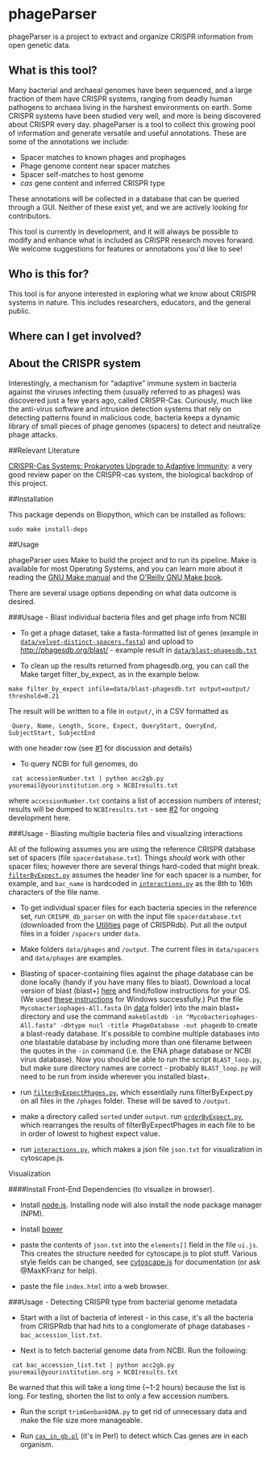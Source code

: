 phageParser
===========

phageParser is a project to extract and organize CRISPR information from open genetic data.

## What is this tool?

Many bacterial and archaeal genomes have been sequenced, and a large fraction of them have CRISPR systems, ranging from deadly human pathogens to archaea living in the harshest environments on earth. Some CRISPR systems have been studied very well, and more is being discovered about CRISPR every day. phageParser is a tool to collect this growing pool of information and generate versatile and useful annotations. These are some of the annotations we include:
* Spacer matches to known phages and prophages
* Phage genome content near spacer matches
* Spacer self-matches to host genome
* *cas* gene content and inferred CRISPR type

These annotations will be collected in a database that can be queried through a GUI. Neither of these exist yet, and we are actively looking for contributors. 

This tool is currently in development, and it will always be possible to modify and enhance what is included as CRISPR research moves forward. We welcome suggestions for features or annotations you'd like to see! 

## Who is this for?

This tool is for anyone interested in exploring what we know about CRISPR systems in nature. This includes researchers, educators, and the general public.

## Where can I get involved?



## About the CRISPR system

Interestingly, a mechanism for “adaptive” immune system in bacteria against the viruses infecting them (usually referred to as phages) was discovered just a few years ago, called CRISPR-Cas. Curiously, much like the anti-virus software and intrusion detection systems that rely on detecting patterns found in malicious code, bacteria keeps a dynamic library of small pieces of phage genomes (spacers) to detect and neutralize phage attacks.  

##Relevant Literature

[CRISPR-Cas Systems: Prokaryotes Upgrade to Adaptive Immunity](http://www.cell.com/molecular-cell/abstract/S1097-2765%2814%2900216-0): a very good review paper on the CRISPR-cas system, the biological backdrop of this project.

##Installation

This package depends on Biopython, which can be installed as follows:

```
sudo make install-deps
```

##Usage

phageParser uses Make to build the project and to run its pipeline. Make is available for most Operating Systems, and you
can learn more about it reading the [GNU Make manual](http://www.gnu.org/software/make/manual/make.html) and the
[O'Reilly GNU Make book](http://www.oreilly.com/openbook/make3/book/index.csp).

There are several usage options depending on what data outcome is desired.

###Usage - Blast individual bacteria files and get phage info from NCBI

 - To get a phage dataset, take a fasta-formatted list of genes (example in [`data/velvet-distinct-spacers.fasta`](data/velvet-distinct-spacers.fasta)) and upload to http://phagesdb.org/blast/ - example result in [`data/blast-phagesdb.txt`](data/blast-phagesdb.txt)

 - To clean up the results returned from phagesdb.org, you can call the Make target filter_by_expect, as in the example below.

 `make filter_by_expect infile=data/blast-phagesdb.txt output=output/ threshold=0.21`

 The result will be written to a file in `output/`, in a CSV formatted as
```
 Query, Name, Length, Score, Expect, QueryStart, QueryEnd, SubjectStart, SubjectEnd
```

 with one header row (see [#1](https://github.com/goyalsid/phageParser/issues/1) for discussion and details)

 - To query NCBI for full genomes, do
```
 cat accessionNumber.txt | python acc2gb.py youremail@yourinstitution.org > NCBIresults.txt
```
 where `accessionNumber.txt` contains a list of accession numbers of interest; results will be dumped to `NCBIresults.txt` - see [#2](https://github.com/goyalsid/phageParser/issues/2) for ongoing development here. 

###Usage - Blasting multiple bacteria files and visualizing interactions

All of the following assumes you are using the reference CRISPR database set of spacers (file `spacerdatabase.txt`). Things *should* work with other spacer files; however there are several things hard-coded that might break. [`filterByExpect.py`](filterByExpect.py) assumes the header line for each spacer is a number, for example, and `bac_name` is hardcoded in [`interactions.py`](interactions.py) as the 8th to 16th characters of the file name.

- To get individual spacer files for each bacteria species in the reference set, run `CRISPR_db_parser` on with the input file `spacerdatabase.txt` (downloaded from the [Utilities](http://crispr.u-psud.fr/crispr/BLAST/Spacer/Spacerdatabase) page of CRISPRdb). Put all the output files in a folder `/spacers` under `data`.

- Make folders `data/phages` and `/output`. The current files in `data/spacers` and `data/phages` are examples.

- Blasting of spacer-containing files against the phage database can be done locally (handy if you have many files to blast). Download a local version of blast (blast+) [here](http://blast.ncbi.nlm.nih.gov/Blast.cgi?PAGE_TYPE=BlastDocs&DOC_TYPE=Download) and find/follow instructions for your OS. (We used [these instructions](http://www.ncbi.nlm.nih.gov/books/NBK52637/) for Windows successfully.) Put the file `Mycobacteriophages-All.fasta` (in [data](https://github.com/goyalsid/phageParser/tree/master/data) folder) into the main blast+ directory and use the command `makeblastdb -in "Mycobacteriophages-All.fasta" -dbtype nucl -title PhageDatabase -out phagedb` to create a blast-ready database. It's possible to combine multiple databases into one blastable database by including more than one filename between the quotes in the `-in` command (i.e. the ENA phage database or NCBI virus database). Now you should be able to run the script `BLAST_loop.py`, but make sure directory names are correct - probably `BLAST_loop.py` will need to be run from inside wherever you installed blast+. 

- run [`filterByExpectPhages.py`](filterByExpectPhages.py), which essentially runs filterByExpect.py on all files in the `/phages` folder. These will be saved to `/output`.

- make a directory called `sorted` under `output`. run [`orderByExpect.py`](orderByExpect.py), which rearranges the results of filterByExpectPhages in each file to be in order of lowest to highest expect value.

- run [`interactions.py`](interactions.py), which makes a json file `json.txt` for visualization in cytoscape.js. 

Visualization

####Install Front-End Dependencies (to visualize in browser). 
- Install [node.js](https://nodejs.org/). Installing node will also install the node package manager (NPM).

- Install [bower](bower.io) 

- paste the contents of `json.txt` into the `elements[]` field in the file `ui.js`. This creates the structure needed for cytoscape.js to plot stuff. Various style fields can be changed, see [cytoscape.js](http://js.cytoscape.org/) for documentation (or ask @MaxKFranz for help).

- paste the file `index.html` into a web browser. 

###Usage - Detecting CRISPR type from bacterial genome metadata

- Start with a list of bacteria of interest - in this case, it's all the bacteria from CRISPRdb that had hits to a conglomerate of phage databases - `bac_accession_list.txt`. 

- Next is to fetch bacterial genome data from NCBI. Run the following:
```
 cat bac_accession_list.txt | python acc2gb.py youremail@yourinstitution.org > NCBIresults.txt
```
Be warned that this will take a long time (~1-2 hours) because the list is long. For testing, shorten the list to only a few accession numbers. 

- Run the script `trimGenbankDNA.py` to get rid of unnecessary data and make the file size more manageable. 

- Run [`cas_in_gb.pl`](cas_in_gb.pl) (it's in Perl) to detect which Cas genes are in each organism.
